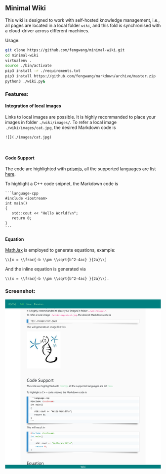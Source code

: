 ## Minimal Wiki

This wiki is designed to work with self-hosted knowledge management, i.e., all pages are located in a local folder `wiki`, and this fold is synchronised with a cloud-driver across different machines.

Usage:

```bash
git clone https://github.com/fengwang/minimal-wiki.git
cd minimal-wiki
virtualenv .
source ./bin/activate
pip3 install -r ./requirements.txt
pip3 install https://github.com/fengwang/markdown/archive/master.zip
python3 ./wiki.py&
```


### Features:

#### Integration of local images

Links to local images are possible.
It is highly recommanded to place your images in folder `./wiki/images/`.
To refer a local image `./wiki/images/cat.jpg`, the desired Markdown code is

```
![](./images/cat.jpg)
```

<br>

#### Code Support

The code are highlighted with [prismjs](https://prismjs.com/), all the supported languages are list [here](https://prismjs.com/#languages-list).

To highlight a C++ code snipnet, the Markdown code is

    ```language-cpp
    #include <iostream>
    int main()
    {
       std::cout << "Hello World!\n";
       return 0;
    }
    ```

#### Equation

[MathJax](https://www.mathjax.org/) is employed to generate equations, example:

```language-none
\\[x = \\frac{-b \\pm \\sqrt{b^2-4ac} }{2a}\\]
```

And the inline equation  is generated via

```language-none
\\(x = \\frac{-b \\pm \\sqrt{b^2-4ac} }{2a}\\).
```


### Screenshot:

![Screenshot](./wiki/images/screenshot.png)

